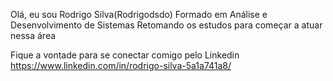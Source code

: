 Olá, eu sou Rodrigo Silva(Rodrigodsdo)
Formado em Análise e Desenvolvimento de Sistemas
Retomando os estudos para começar a atuar nessa área

Fique a vontade para se conectar comigo pelo Linkedin
https://www.linkedin.com/in/rodrigo-silva-5a1a741a8/
